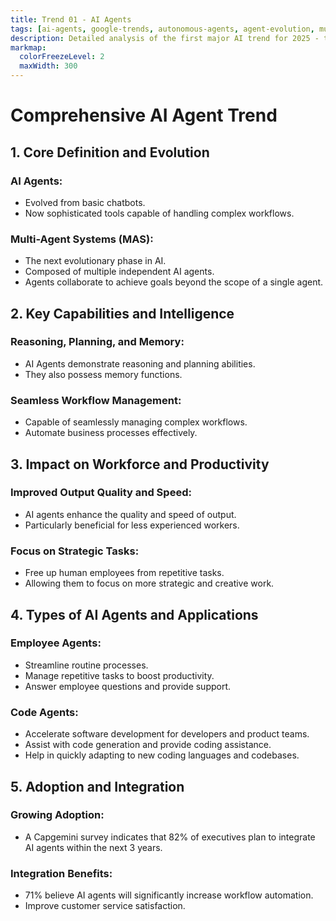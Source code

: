 ```yaml
---
title: Trend 01 - AI Agents
tags: [ai-agents, google-trends, autonomous-agents, agent-evolution, multi-agent-systems, workflow-automation]
description: Detailed analysis of the first major AI trend for 2025 - the evolution of autonomous AI agents.
markmap:
  colorFreezeLevel: 2
  maxWidth: 300
---
```

# Comprehensive AI Agent Trend

## 1. Core Definition and Evolution
### **AI Agents**:
- Evolved from basic chatbots.
- Now sophisticated tools capable of handling complex workflows.
### **Multi-Agent Systems (MAS)**:
- The next evolutionary phase in AI.
- Composed of multiple independent AI agents.
- Agents collaborate to achieve goals beyond the scope of a single agent.

## 2. Key Capabilities and Intelligence
### **Reasoning, Planning, and Memory**:
- AI Agents demonstrate reasoning and planning abilities.
- They also possess memory functions.
### **Seamless Workflow Management**:
- Capable of seamlessly managing complex workflows.
- Automate business processes effectively.

## 3. Impact on Workforce and Productivity
### **Improved Output Quality and Speed**:
- AI agents enhance the quality and speed of output.
- Particularly beneficial for less experienced workers.
### **Focus on Strategic Tasks**:
- Free up human employees from repetitive tasks.
- Allowing them to focus on more strategic and creative work.

## 4. Types of AI Agents and Applications
### **Employee Agents**:
- Streamline routine processes.
- Manage repetitive tasks to boost productivity.
- Answer employee questions and provide support.
### **Code Agents**:
- Accelerate software development for developers and product teams.
- Assist with code generation and provide coding assistance.
- Help in quickly adapting to new coding languages and codebases.

## 5. Adoption and Integration
### **Growing Adoption**:
- A Capgemini survey indicates that 82% of executives plan to integrate AI agents within the next 3 years.
### Integration Benefits:
- 71% believe AI agents will significantly increase workflow automation.
- Improve customer service satisfaction.
